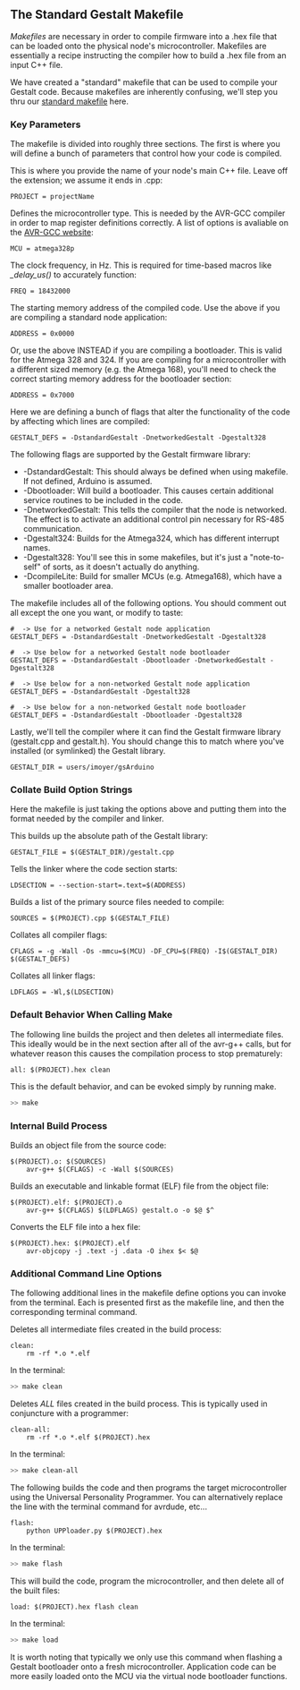 ## The Standard Gestalt Makefile

_Makefiles_ are necessary in order to compile firmware into a .hex file that can be loaded onto the physical node's microcontroller. Makefiles are essentially a recipe instructing the compiler how to build a .hex file from an input C++ file.

We have created a "standard" makefile that can be used to compile your Gestalt code. Because makefiles are inherently confusing, we'll step you thru our [standard makefile](https://github.com/imnp/pygestalt/tree/master/examples/standardMakefile) here.

### Key Parameters
The makefile is divided into roughly three sections. The first is where you will define a bunch of parameters that control how your code is compiled.

This is where you provide the name of your node's main C++ file. Leave off the extension; we assume it ends in .cpp:
```make
PROJECT = projectName
```

Defines the microcontroller type. This is needed by the AVR-GCC compiler in order to map register definitions correctly. A list of options is avaliable on the [AVR-GCC website](https://www.nongnu.org/avr-libc/user-manual/using_tools.html):
```make
MCU = atmega328p
```

The clock frequency, in Hz. This is required for time-based macros like _\_delay\_us()_ to accurately function:
```make
FREQ = 18432000	
```

The starting memory address of the compiled code. Use the above if you are compiling a standard node application:
```make
ADDRESS = 0x0000
```

Or, use the above INSTEAD if you are compiling a bootloader. This is valid for the Atmega 328 and 324. If you are compiling for a microcontroller with a different sized memory (e.g. the Atmega 168), you'll need to check the correct starting memory address for the bootloader section:

```make
ADDRESS = 0x7000
```

Here we are defining a bunch of flags that alter the functionality of the code by affecting which lines are compiled:

```make
GESTALT_DEFS = -DstandardGestalt -DnetworkedGestalt -Dgestalt328
```
The following flags are supported by the Gestalt firmware library:
- \-DstandardGestalt: This should always be defined when using makefile. If not defined, Arduino is assumed.
- \-Dbootloader: Will build a bootloader. This causes certain additional service routines to be included in the code.
- \-DnetworkedGestalt: This tells the compiler that the node is networked. The effect is to activate an additional control pin necessary for RS-485 communication.
- \-Dgestalt324: Builds for the Atmega324, which has different interrupt names.
- \-Dgestalt328: You'll see this in some makefiles, but it's just a "note-to-self" of sorts, as it doesn't actually do anything.
- \-DcompileLite: Build for smaller MCUs (e.g. Atmega168), which have a smaller bootloader area.

The makefile includes all of the following options. You should comment out all except the one you want, or modify to taste:

```make
#  -> Use for a networked Gestalt node application
GESTALT_DEFS = -DstandardGestalt -DnetworkedGestalt -Dgestalt328

#  -> Use below for a networked Gestalt node bootloader
GESTALT_DEFS = -DstandardGestalt -Dbootloader -DnetworkedGestalt -Dgestalt328

#  -> Use below for a non-networked Gestalt node application
GESTALT_DEFS = -DstandardGestalt -Dgestalt328

#  -> Use below for a non-networked Gestalt node bootloader
GESTALT_DEFS = -DstandardGestalt -Dbootloader -Dgestalt328
```

Lastly, we'll tell the compiler where it can find the Gestalt firmware library (gestalt.cpp and gestalt.h). You should change this to match where you've installed (or symlinked) the Gestalt library.

```make
GESTALT_DIR = users/imoyer/gsArduino
```

### Collate Build Option Strings
Here the makefile is just taking the options above and putting them into the format needed by the compiler and linker.

This builds up the absolute path of the Gestalt library:
```make
GESTALT_FILE = $(GESTALT_DIR)/gestalt.cpp
```

Tells the linker where the code section starts:
```make
LDSECTION = --section-start=.text=$(ADDRESS)
```

Builds a list of the primary source files needed to compile:
```make
SOURCES = $(PROJECT).cpp $(GESTALT_FILE)
```

Collates all compiler flags:
```make
CFLAGS = -g -Wall -Os -mmcu=$(MCU) -DF_CPU=$(FREQ) -I$(GESTALT_DIR) $(GESTALT_DEFS)
```

Collates all linker flags:
```make
LDFLAGS = -Wl,$(LDSECTION)
```

### Default Behavior When Calling Make

The following line builds the project and then deletes all intermediate files. This ideally would be in the next section after all of the avr-g++ calls, but for whatever reason this causes the compilation process to stop prematurely:

```make
all: $(PROJECT).hex clean
```

This is the default behavior, and can be evoked simply by running make.

```bash
>> make
```

### Internal Build Process
Builds an object file from the source code:
```make
$(PROJECT).o: $(SOURCES)
	avr-g++ $(CFLAGS) -c -Wall $(SOURCES)
```

Builds an executable and linkable format (ELF) file from the object file:
```make
$(PROJECT).elf: $(PROJECT).o
	avr-g++ $(CFLAGS) $(LDFLAGS) gestalt.o -o $@ $^
```

Converts the ELF file into a hex file:
```make
$(PROJECT).hex: $(PROJECT).elf
	avr-objcopy -j .text -j .data -O ihex $< $@
```

### Additional Command Line Options
The following additional lines in the makefile define options you can invoke from the terminal. Each is presented first as the makefile line, and then the corresponding terminal command.

Deletes all intermediate files created in the build process:
```make
clean:
	rm -rf *.o *.elf
```

In the terminal:
```bash
>> make clean
```

Deletes _ALL_ files created in the build process. This is typically used in conjuncture with a programmer:

```make
clean-all:
	rm -rf *.o *.elf $(PROJECT).hex
```

In the terminal:
```bash
>> make clean-all
```

The following builds the code and then programs the target microcontroller using the Universal Personality Programmer. You can alternatively replace the line with the terminal command for avrdude, etc...
```make
flash:
	python UPPloader.py $(PROJECT).hex
```

In the terminal:
```bash
>> make flash
```

This will build the code, program the microcontroller, and then delete all of the built files:

```make
load: $(PROJECT).hex flash clean
```

In the terminal:
```bash
>> make load
```

It is worth noting that typically we only use this command when flashing a Gestalt bootloader onto a fresh microcontroller. Application code can be more easily loaded onto the MCU via the virtual node bootloader functions.